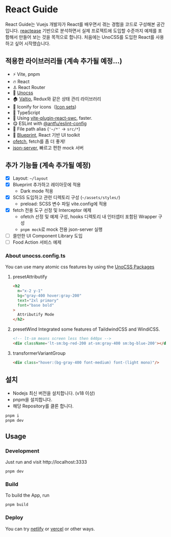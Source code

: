 # React Guide 

React Guide는 Vuejs 개발자가 React를 배우면서 겪는 경험을 코드로 구성해본 공간입니다.
[reactease](https://github.com/Hacker-C/reactease) 기반으로 분석하면서 실제 프로젝트에 도입할 수준까지 예제를 포함해서 만들어 보는 것을 목적으로 합니다.
처음에는 UnoCSS를 도입한 React를 사용하고 싶어 시작했습니다.

## 적용한 라이브러리들 (계속 추가될 예정...)

- ⚡ Vite, pnpm
- 🔥 React
- ⚓ React Router
- 🎨 [Unocss](https://unocss.dev)
- 🏠 [Valtio](https://valtio.pmnd.rs/), Redux와 같은 상태 관리 라이브러리
- 🎈 Iconify for icons（[Icon sets](https://icon-sets.iconify.design))
- 💪 TypeScript
- 🚀 Using [vite-plugin-react-swc](https://github.com/vitejs/vite-plugin-react-swc), faster.
- 😋 ESLint with [@antfu/eslint-config]()
- 📁 File path alias (`'~/*'` -> `src/*`)
- 📱 [Blueprint](https://blueprintjs.com/), React 기반 UI toolkit
- [ofetch](https://github.com/unjs/ofetch), fetch를 좀 더 좋게!
- [json-server](https://github.com/typicode/json-server), 빠르고 편한 mock 서버

## 추가 기능들 (계속 추가될 예정)
- [X] Layout: `~/layout`
- [X] Blueprint 추가하고 레이아웃에 적용
  - Dark mode 적용
- [X] SCSS 도입하고 관련 디렉토리 구성 (`~/assets/styles/`)
  - preload: SCSS 변수 파일 vite.config에 적용
- [X] fetch 전용 도구 선정 및 Interceptor 예제
  - ofetch 선정 및 예제 구성, hooks 디렉토리 내 인터셉터 포함된 Wrapper 구성
  - `pnpm mock`로 mock 전용 json-server 실행
- [ ] 쓸만한 UI Component Library 도입
- [ ] Food Action 서비스 예제

### About unocss.config.ts

You can use many atomic css features by using the [UnoCSS Packages](https://github.com/unocss/unocss/tree/main/packages)

1. presetAttributify
    ```html
    <h2
      m="x-2 y-1"
      bg="gray-400 hover:gray-200"
      text="2xl primary"
      font="base bold"
    >
      Attributify Mode
    </h2>
    ```

2. presetWind
    Integrated some features of TaildwindCSS and WindiCSS.
    ```html
    <!-- lt-sm means screen less then 640px -->
    <div className='lt-sm:bg-red-200 at-sm:gray-400 sm:bg-blue-200'></div>
    ```

3. transformerVariantGroup
    ```html
    <div class="hover:(bg-gray-400 font-medium) font-(light mono)"/>
    ```

## 설치

- Nodejs 최신 버전을 설치합니다. (v18 이상)
- pnpm을 설치합니다.
- 해당 Repository를 클론 합니다.

```bash
pnpm i
pnpm dev
```

## Usage

### Development

Just run and visit http://localhost:3333
```
pnpm dev
```

### Build

To build the App, run
```
pnpm build
```

### Deploy

You can try [netlify](https://www.netlify.com) or [vercel](https://vercel.com/) or other ways.
